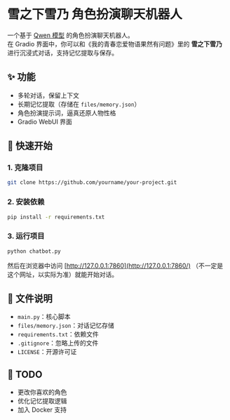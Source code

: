 
# 雪之下雪乃 角色扮演聊天机器人

一个基于 [Qwen 模型](https://modelscope.cn/organization/Qwen?tab=all) 的角色扮演聊天机器人。  
在 Gradio 界面中，你可以和《我的青春恋爱物语果然有问题》里的 **雪之下雪乃** 进行沉浸式对话，支持记忆提取与保存。

## ✨ 功能
- 多轮对话，保留上下文
- 长期记忆提取（存储在 `files/memory.json`）
- 角色扮演提示词，逼真还原人物性格
- Gradio WebUI 界面

## 🚀 快速开始

### 1. 克隆项目
```bash
git clone https://github.com/yourname/your-project.git
````

### 2. 安装依赖

```bash
pip install -r requirements.txt
```

### 3. 运行项目

```bash
python chatbot.py
```

然后在浏览器中访问 [http://127.0.0.1:7860](http://127.0.0.1:7860/) （不一定是这个网址，以实际为准）就能开始对话。

## 📂 文件说明

- `main.py`：核心脚本
- `files/memory.json`：对话记忆存储
- `requirements.txt`：依赖文件
- `.gitignore`：忽略上传的文件
- `LICENSE`：开源许可证

## 📝 TODO
- 更改你喜欢的角色
- 优化记忆提取逻辑
- 加入 Docker 支持